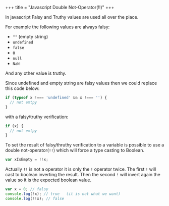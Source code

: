 +++
title = "Javascript Double Not-Operator(!!)"
+++

In javascript Falsy and Truthy values are used all over the place.

For example the following values are always falsy:

- `""` (empty string)
- `undefined`
- `false`
- `0`
- `null`
- `NaN`

And any other value is truthy.

Since undefined and empty string are falsy values then we could replace this code below:

```js
if (typeof x !=== 'undefined' && x !=== '') {
  // not emtpy
}
```

with a falsy/truthy verification:

```js
if (x) {
  // not emtpy
}
```

To set the result of falsy/thruthy verification to a variable is possible to use a double not-operator(`!!`) which will force a type casting to Boolean.

```js
var xIsEmpty = !!x;
```

Actually `!!` is not a operator it is only the `!` operator twice. The first `!` will cast to boolean inverting the result. Then the second `!` will invert again the value so it is the expected boolean value.

```js
var x = 0; // falsy
console.log(!x); // true   (it is not what we want)
console.log(!!x); // false
```
